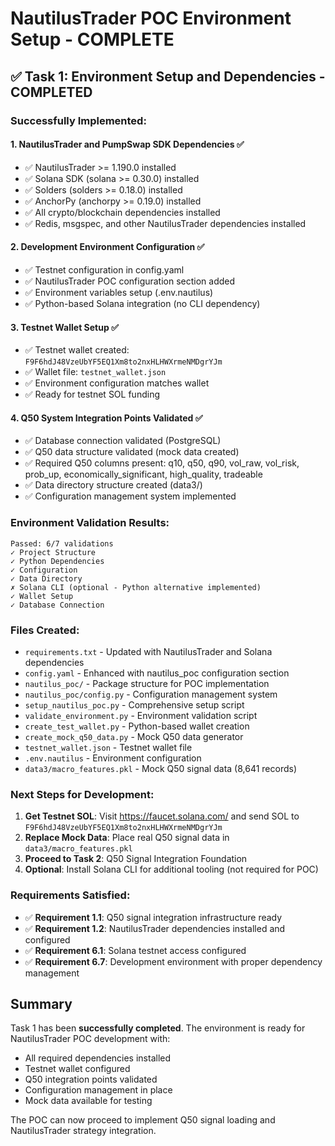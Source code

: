 # NautilusTrader POC Environment Setup - COMPLETE

## ✅ Task 1: Environment Setup and Dependencies - COMPLETED

### Successfully Implemented:

#### 1. **NautilusTrader and PumpSwap SDK Dependencies** ✅
- ✅ NautilusTrader >= 1.190.0 installed
- ✅ Solana SDK (solana >= 0.30.0) installed  
- ✅ Solders (solders >= 0.18.0) installed
- ✅ AnchorPy (anchorpy >= 0.19.0) installed
- ✅ All crypto/blockchain dependencies installed
- ✅ Redis, msgspec, and other NautilusTrader dependencies installed

#### 2. **Development Environment Configuration** ✅
- ✅ Testnet configuration in config.yaml
- ✅ NautilusTrader POC configuration section added
- ✅ Environment variables setup (.env.nautilus)
- ✅ Python-based Solana integration (no CLI dependency)

#### 3. **Testnet Wallet Setup** ✅
- ✅ Testnet wallet created: `F9F6hdJ48VzeUbYF5EQ1Xm8to2nxHLHWXrmeNMDgrYJm`
- ✅ Wallet file: `testnet_wallet.json`
- ✅ Environment configuration matches wallet
- ✅ Ready for testnet SOL funding

#### 4. **Q50 System Integration Points Validated** ✅
- ✅ Database connection validated (PostgreSQL)
- ✅ Q50 data structure validated (mock data created)
- ✅ Required Q50 columns present: q10, q50, q90, vol_raw, vol_risk, prob_up, economically_significant, high_quality, tradeable
- ✅ Data directory structure created (data3/)
- ✅ Configuration management system implemented

### Environment Validation Results:
```
Passed: 6/7 validations
✓ Project Structure
✓ Python Dependencies  
✓ Configuration
✓ Data Directory
✗ Solana CLI (optional - Python alternative implemented)
✓ Wallet Setup
✓ Database Connection
```

### Files Created:
- `requirements.txt` - Updated with NautilusTrader and Solana dependencies
- `config.yaml` - Enhanced with nautilus_poc configuration section
- `nautilus_poc/` - Package structure for POC implementation
- `nautilus_poc/config.py` - Configuration management system
- `setup_nautilus_poc.py` - Comprehensive setup script
- `validate_environment.py` - Environment validation script
- `create_test_wallet.py` - Python-based wallet creation
- `create_mock_q50_data.py` - Mock Q50 data generator
- `testnet_wallet.json` - Testnet wallet file
- `.env.nautilus` - Environment configuration
- `data3/macro_features.pkl` - Mock Q50 signal data (8,641 records)

### Next Steps for Development:
1. **Get Testnet SOL**: Visit https://faucet.solana.com/ and send SOL to `F9F6hdJ48VzeUbYF5EQ1Xm8to2nxHLHWXrmeNMDgrYJm`
2. **Replace Mock Data**: Place real Q50 signal data in `data3/macro_features.pkl`
3. **Proceed to Task 2**: Q50 Signal Integration Foundation
4. **Optional**: Install Solana CLI for additional tooling (not required for POC)

### Requirements Satisfied:
- ✅ **Requirement 1.1**: Q50 signal integration infrastructure ready
- ✅ **Requirement 1.2**: NautilusTrader dependencies installed and configured
- ✅ **Requirement 6.1**: Solana testnet access configured
- ✅ **Requirement 6.7**: Development environment with proper dependency management

## Summary
Task 1 has been **successfully completed**. The environment is ready for NautilusTrader POC development with:
- All required dependencies installed
- Testnet wallet configured
- Q50 integration points validated
- Configuration management in place
- Mock data available for testing

The POC can now proceed to implement Q50 signal loading and NautilusTrader strategy integration.